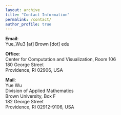 ```yaml
---
layout: archive
title: "Contact Information"
permalink: /contact/
author_profile: true
---
```


**Email**: \
Yue_Wu3 [at] Brown [dot] edu 

**Office**: \
Center for Computation and Visualization, Room 106 \
180 George Street \
Providence, RI 02906, USA 

**Mail**: \
Yue Wu \
Division of Applied Mathematics \
Brown University, Box F \
182 George Street \
Providence, RI 02912-9106, USA 
